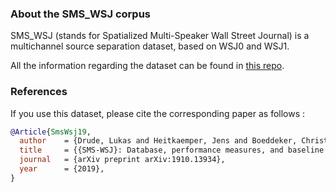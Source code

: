 ### About the SMS_WSJ corpus 

SMS_WSJ (stands for Spatialized Multi-Speaker Wall Street Journal) 
is a multichannel source separation dataset, based on WSJ0 and WSJ1.

All the information regarding the dataset can be found in 
[this repo](https://github.com/fgnt/sms_wsj).

### References
If you use this dataset, please cite the corresponding paper as follows :
```BibTex
@Article{SmsWsj19,
  author    = {Drude, Lukas and Heitkaemper, Jens and Boeddeker, Christoph and Haeb-Umbach, Reinhold},
  title     = {{SMS-WSJ}: Database, performance measures, and baseline recipe for multi-channel source separation and recognition},
  journal   = {arXiv preprint arXiv:1910.13934},
  year      = {2019},
}
```